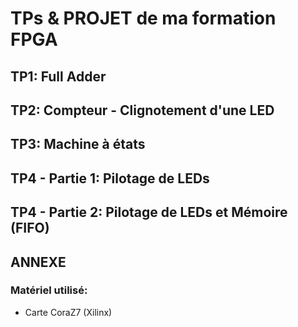 # TPs & PROJET de ma formation FPGA

## TP1: Full Adder
## TP2: Compteur - Clignotement d'une LED
## TP3: Machine à états
## TP4 - Partie 1: Pilotage de LEDs
## TP4 - Partie 2: Pilotage de LEDs et Mémoire (FIFO)

## ANNEXE
### Matériel utilisé:
* Carte CoraZ7 (Xilinx)

